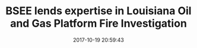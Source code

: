 ---
"title": "BSEE lends expertise in Louisiana Oil and Gas Platform Fire Investigation"
"date": "2017-10-19 20:59:43"
"feed_name": "BSEE"
"feed_website": "https://www.bsee.gov/"
"feed_rss": "https://www.bsee.gov/feed/news-items/rss.xml"
"link": "https://www.bsee.gov/newsroom/latest-news/statements-and-releases/press-releases/bsee-lends-expertise-in-louisiana-oil"
"file": "_posts/2017-10-19-20-59-43_BSEE_61b29386dbd4f5383b2793b28345d5595e07dcec.md"
"accident": "1"
"drilling": "1"
"dead": "0"
"injured": "0"
---